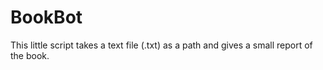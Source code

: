 # BookBot

This little script takes a text file (.txt) as a path and gives a small report of the book.
